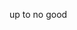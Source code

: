 up to no good

<!---
dirtshovelers/dirtshovelers is a ✨ special ✨ repository because its `README.md` (this file) appears on your GitHub profile.
You can click the Preview link to take a look at your changes.
--->
